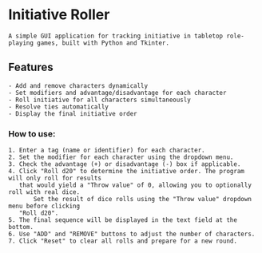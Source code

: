 # Initiative Roller

	A simple GUI application for tracking initiative in tabletop role-playing games, built with Python and Tkinter.

## Features

	- Add and remove characters dynamically
	- Set modifiers and advantage/disadvantage for each character
	- Roll initiative for all characters simultaneously
	- Resolve ties automatically
	- Display the final initiative order


### How to use:

	1. Enter a tag (name or identifier) for each character.
	2. Set the modifier for each character using the dropdown menu.
	3. Check the advantage (+) or disadvantage (-) box if applicable.
	4. Click "Roll d20" to determine the initiative order. The program will only roll for results
 	   that would yield a "Throw value" of 0, allowing you to optionally roll with real dice.
      	   Set the result of dice rolls using the "Throw value" dropdown menu before clicking
	   "Roll d20".
	5. The final sequence will be displayed in the text field at the bottom.
	6. Use "ADD" and "REMOVE" buttons to adjust the number of characters.
	7. Click "Reset" to clear all rolls and prepare for a new round.

